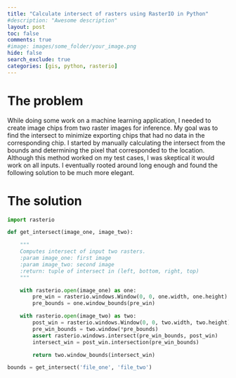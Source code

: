 ```yaml
---
title: "Calculate intersect of rasters using RasterIO in Python"
#description: "Awesome description"
layout: post
toc: false
comments: true
#image: images/some_folder/your_image.png
hide: false
search_exclude: true
categories: [gis, python, rasterio]
---
```

# The problem
While doing some work on a machine learning application, I needed to create image chips from two raster images for inference.
My goal was to find the intersect to minimize exporting chips that had no data in the corresponding chip.
I started by manually calculating the intersect from the bounds and determining the pixel that corresponded to the location.
Although this method worked on my test cases, I was skeptical it would work on all inputs. I eventually rooted around long enough
and found the following solution to be much more elegant.

# The solution
```python
import rasterio

def get_intersect(image_one, image_two):

    """
    Computes intersect of input two rasters.
    :param image_one: first image
    :param image_two: second image
    :return: tuple of intersect in (left, bottom, right, top)
    """

    with rasterio.open(image_one) as one:
        pre_win = rasterio.windows.Window(0, 0, one.width, one.height)
        pre_bounds = one.window_bounds(pre_win)

    with rasterio.open(image_two) as two:
        post_win = rasterio.windows.Window(0, 0, two.width, two.height)
        pre_win_bounds = two.window(*pre_bounds)
        assert rasterio.windows.intersect(pre_win_bounds, post_win)
        intersect_win = post_win.intersection(pre_win_bounds)

        return two.window_bounds(intersect_win)

bounds = get_intersect('file_one', 'file_two')
```